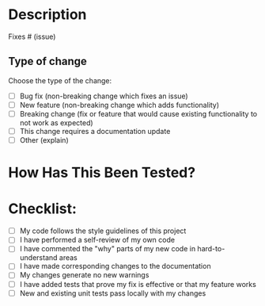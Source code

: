 # Description

<!-- 
Please include a summary of the change and which issue is fixed. Please also include relevant motivation and context. List any dependencies that are required for this change.
-->

Fixes # (issue)

## Type of change

Choose the type of the change:

- [ ] Bug fix (non-breaking change which fixes an issue)
- [ ] New feature (non-breaking change which adds functionality)
- [ ] Breaking change (fix or feature that would cause existing functionality to not work as expected)
- [ ] This change requires a documentation update
- [ ] Other (explain)

# How Has This Been Tested?

<!-- 
Please describe the tests that you ran to verify your changes. Provide instructions so we can reproduce.
-->

# Checklist:

- [ ] My code follows the style guidelines of this project
- [ ] I have performed a self-review of my own code
- [ ] I have commented the "why" parts of my new code in hard-to-understand areas
- [ ] I have made corresponding changes to the documentation
- [ ] My changes generate no new warnings
- [ ] I have added tests that prove my fix is effective or that my feature works
- [ ] New and existing unit tests pass locally with my changes